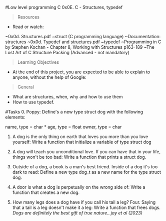 #Low level programming C
0x0E. C - Structures, typedef

> Resources
- Read or watch:

~0x0d. Structures.pdf
~struct (C programming language)
~Documentation: structures
~0x0d. Typedef and structures.pdf
~typedef
~Programming in C by Stephen Kochan - Chapter 8, Working with Structures p163-189
~The Lost Art of C Structure Packing (Advanced - not mandatory)

> Learning Objectives
- At the end of this project, you are expected to be able to explain to anyone, without the help of Google:

> General
- What are structures, when, why and how to use them
- How to use typedef.

#Tasks
0. Poppy: Define's a new type struct dog with the following elements:

name, type = char *
age, type = float
owner, type = char

1. A dog is the only thing on earth that loves you more than you love yourself: Write a function that initialize a variable of type struct dog

2. A dog will teach you unconditional love. If you can have that in your life, things won't be too bad: Write a function that prints a struct dog.

3. Outside of a dog, a book is a man's best friend. Inside of a dog it's too dark to read: Define a new type dog_t as a new name for the type struct dog.

4. A door is what a dog is perpetually on the wrong side of: Write a function that creates a new dog.

5. How many legs does a dog have if you call his tail a leg? Four. Saying that a tail is a leg doesn't make it a leg: Write a function that frees dogs.
*Dogs are definitely the best gift of true nature...jay et al (2023)*
